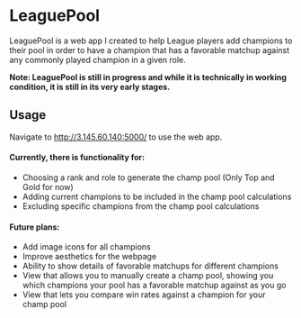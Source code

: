 # LeaguePool

LeaguePool is a web app I created to help League players add champions to their pool in order to have a champion that has a favorable matchup against any commonly played champion in a given role.

**Note: LeaguePool is still in progress and while it is technically in working condition, it is still in its very early stages.**

## Usage

Navigate to http://3.145.60.140:5000/ to use the web app.
#### Currently, there is functionality for:
- Choosing a rank and role to generate the champ pool (Only Top and Gold for now)
- Adding current champions to be included in the champ pool calculations
- Excluding specific champions from the champ pool calculations

#### Future plans:
- Add image icons for all champions
- Improve aesthetics for the webpage
- Ability to show details of favorable matchups for different champions
- View that allows you to manually create a champ pool, showing you which champions your pool has a favorable matchup against as you go
- View that lets you compare win rates against a champion for your champ pool
